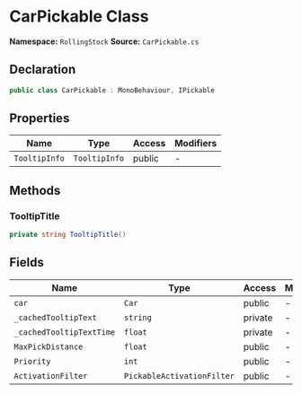 # CarPickable Class

**Namespace:** `RollingStock`
**Source:** `CarPickable.cs`

## Declaration

```csharp
public class CarPickable : MonoBehaviour, IPickable
```

## Properties

| Name | Type | Access | Modifiers |
|------|------|--------|-----------|
| `TooltipInfo` | `TooltipInfo` | public | - |

## Methods

### TooltipTitle

```csharp
private string TooltipTitle()
```

## Fields

| Name | Type | Access | Modifiers |
|------|------|--------|-----------|
| `car` | `Car` | public | - |
| `_cachedTooltipText` | `string` | private | - |
| `_cachedTooltipTextTime` | `float` | private | - |
| `MaxPickDistance` | `float` | public | - |
| `Priority` | `int` | public | - |
| `ActivationFilter` | `PickableActivationFilter` | public | - |

